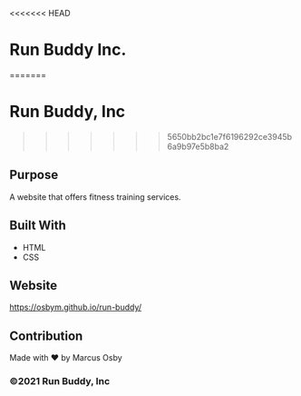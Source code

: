 <<<<<<< HEAD
# Run Buddy Inc.
=======
# Run Buddy, Inc
>>>>>>> 5650bb2bc1e7f6196292ce3945b6a9b97e5b8ba2

## Purpose
A website that offers fitness training services.

## Built With
* HTML
* CSS

## Website
https://osbym.github.io/run-buddy/

## Contribution
Made with ❤️ by Marcus Osby

### ©️2021 Run Buddy, Inc
